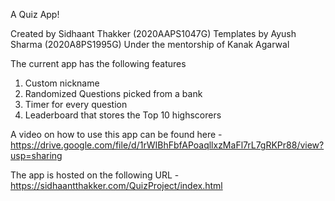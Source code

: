 A Quiz App!

Created by Sidhaant Thakker (2020AAPS1047G)
Templates by Ayush Sharma (2020A8PS1995G)
Under the mentorship of Kanak Agarwal 

The current app has the following features
1. Custom nickname
2. Randomized Questions picked from a bank
3. Timer for every question
4. Leaderboard that stores the Top 10 highscorers


A video on how to use this app can be found here - https://drive.google.com/file/d/1rWIBhFbfAPoaqllxzMaFl7rL7gRKPr88/view?usp=sharing

The app is hosted on the following URL - https://sidhaantthakker.com/QuizProject/index.html
